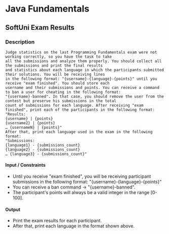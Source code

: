 # Java Fundamentals

## SoftUni Exam Results

### Description
    Judge statistics on the last Programming Fundamentals exam were not working correctly, so you have the task to take 
    all the submissions and analyze them properly. You should collect all the submissions and print the final results 
    and statistics about each language in which the participants submitted their solutions. You will be receiving lines 
    in the following format: "{username}-{language}-{points}" until you receive "exam finished". You should store each 
    username and their submissions and points. You can receive a command to ban a user for cheating in the following format: 
    "{username}-banned". In that case, you should remove the user from the contest but preserve his submissions in the total 
    count of submissions for each language. After receiving "exam finished", print each of the participants in the following format:
    "Results:
    {username} | {points}
    {username2} | {points} 
    … {usernameN} | {points}" 
    After that, print each language used in the exam in the following format:
    "Submissions:
    {language1} - {submissions_count} 
    {language2} - {submissions_count} 
    … {language3} - {submissions_count}" 

#### Input / Constraints
- Until you receive "exam finished", you will be receiving participant submissions in the following format: "{username}-{language}-{points}" 
- You can receive a ban command -> "{username}-banned".
- The participant's points will always be a valid integer in the range [0-100]. 

#### Output 
- Print the exam results for each participant. 
- After that, print each language in the format shown above.